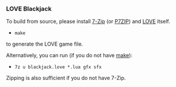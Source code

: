 ### LOVE Blackjack

To build from source, please install [7-Zip](http://www.7-zip.org) (or [P7ZIP](http://p7zip.sourceforge.net)) and [LOVE](http:///www.love2d.org) itself. 

* `make`

to generate the LOVE game file.

Alternatively, you can run (if you do not have [make](http://www.gnu.org/software/make)):

* `7z u blackjack.love *.lua gfx sfx`

Zipping is also sufficient if you do not have 7-Zip.
